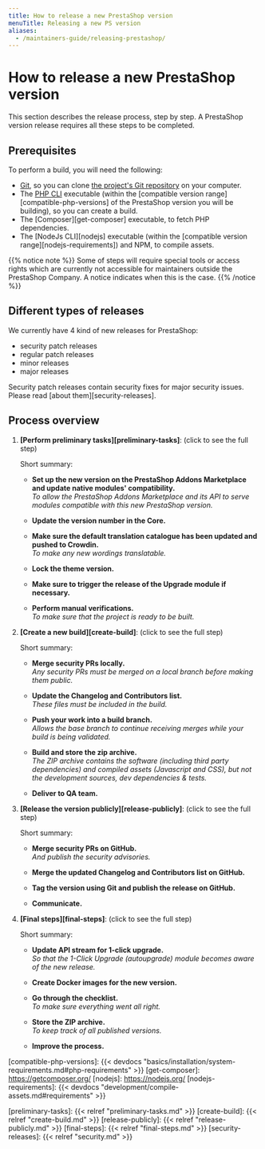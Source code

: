 ```yaml
---
title: How to release a new PrestaShop version
menuTitle: Releasing a new PS version
aliases:
  - /maintainers-guide/releasing-prestashop/
---
```


# How to release a new PrestaShop version

This section describes the release process, step by step. A PrestaShop version release requires all these steps to be completed.

## Prerequisites

To perform a build, you will need the following:

- [Git][git-scm], so you can clone [the project's Git repository][github-repository] on your computer.
- The [PHP CLI][php] executable (within the [compatible version range][compatible-php-versions] of the PrestaShop version you will be building), so you can create a build.
- The [Composer][get-composer] executable, to fetch PHP dependencies.
- The [NodeJs CLI][nodejs] executable (within the [compatible version range][nodejs-requirements]) and NPM, to compile assets.

{{% notice note %}}
Some of steps will require special tools or access rights which are currently not accessible for maintainers outside the PrestaShop Company. A notice indicates when this is the case.
{{% /notice %}}

## Different types of releases

We currently have 4 kind of new releases for PrestaShop:

- security patch releases
- regular patch releases
- minor releases
- major releases

Security patch releases contain security fixes for major security issues. Please read [about them][security-releases].

## Process overview

1. **[Perform preliminary tasks][preliminary-tasks]**: (click to see the full step)

   Short summary:

   - **Set up the new version on the PrestaShop Addons Marketplace and update native modules' compatibility.**  
    _To allow the PrestaShop Addons Marketplace and its API to serve modules compatible with this new PrestaShop version._

   - **Update the version number in the Core.**

   - **Make sure the default translation catalogue has been updated and pushed to Crowdin.**  
   _To make any new wordings translatable._

   - **Lock the theme version.**  

   - **Make sure to trigger the release of the Upgrade module if necessary.**  

   - **Perform manual verifications.**  
   _To make sure that the project is ready to be built._

2. **[Create a new build][create-build]**: (click to see the full step)

   Short summary:

   - **Merge security PRs locally.**  
     _Any security PRs must be merged on a local branch before making them public._

   - **Update the Changelog and Contributors list.**  
     _These files must be included in the build._

   - **Push your work into a build branch.**  
     _Allows the base branch to continue receiving merges while your build is being validated._

   - **Build and store the zip archive.**  
     _The ZIP archive contains the software (including third party dependencies) and compiled assets (Javascript and CSS), but not the development sources, dev dependencies & tests._

   - **Deliver to QA team.**

3. **[Release the version publicly][release-publicly]**: (click to see the full step)

   Short summary:

   - **Merge security PRs on GitHub.**  
     _And publish the security advisories._

   - **Merge the updated Changelog and Contributors list on GitHub.**

   - **Tag the version using Git and publish the release on GitHub.**

   - **Communicate.**

4. **[Final steps][final-steps]**: (click to see the full step)

   Short summary:

   - **Update API stream for 1-click upgrade.**  
     _So that the 1-Click Upgrade (autoupgrade) module becomes aware of the new release._

   - **Create Docker images for the new version.**

   - **Go through the checklist.**  
     _To make sure everything went all right._

   - **Store the ZIP archive.**  
     _To keep track of all published versions._

   - **Improve the process.**

[git-scm]: https://git-scm.com/
[github-repository]: https://github.com/prestashop/prestashop
[php]: https://www.php.net/
[compatible-php-versions]: {{< devdocs "basics/installation/system-requirements.md#php-requirements" >}}
[get-composer]: https://getcomposer.org/
[nodejs]: https://nodejs.org/
[nodejs-requirements]: {{< devdocs "development/compile-assets.md#requirements" >}}

[preliminary-tasks]: {{< relref "preliminary-tasks.md" >}}
[create-build]: {{< relref "create-build.md" >}}
[release-publicly]: {{< relref "release-publicly.md" >}}
[final-steps]: {{< relref "final-steps.md" >}}
[security-releases]: {{< relref "security.md" >}}
